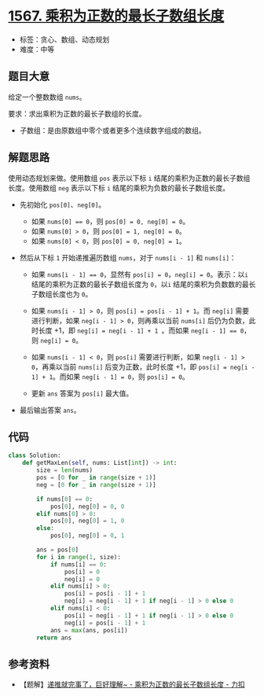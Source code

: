 # [1567. 乘积为正数的最长子数组长度](https://leetcode.cn/problems/maximum-length-of-subarray-with-positive-product/)

- 标签：贪心、数组、动态规划
- 难度：中等

## 题目大意

给定一个整数数组 `nums`。

要求：求出乘积为正数的最长子数组的长度。

- 子数组：是由原数组中零个或者更多个连续数字组成的数组。

## 解题思路

使用动态规划来做。使用数组 `pos` 表示以下标 `i` 结尾的乘积为正数的最长子数组长度。使用数组 `neg` 表示以下标 `i` 结尾的乘积为负数的最长子数组长度。

- 先初始化 `pos[0]`、`neg[0]`。
  - 如果 `nums[0] == 0`，则 `pos[0] = 0, neg[0] = 0`。
  - 如果 `nums[0] > 0`，则 `pos[0] = 1, neg[0] = 0`。
  - 如果 `nums[0] < 0`，则 `pos[0] = 0, neg[0] = 1`。

- 然后从下标 `1` 开始递推遍历数组 `nums`，对于 `nums[i - 1]` 和 `nums[i]`：

  - 如果 `nums[i - 1] == 0`，显然有 `pos[i] = 0`，`neg[i] = 0`。表示：以`i` 结尾的乘积为正数的最长子数组长度为 `0`，以`i` 结尾的乘积为负数数的最长子数组长度也为 `0`。

  - 如果 `nums[i - 1] > 0`，则 `pos[i] = pos[i - 1] + 1`。而 `neg[i]` 需要进行判断，如果 `neg[i - 1] > 0`，则再乘以当前 `nums[i]` 后仍为负数，此时长度 +1，即 `neg[i] = neg[i - 1] + 1 `。而如果 `neg[i - 1] == 0`，则 `neg[i] = 0`。

  - 如果 `nums[i - 1] < 0`，则 `pos[i]` 需要进行判断，如果 `neg[i - 1] > 0`，再乘以当前 `nums[i]` 后变为正数，此时长度 +1，即 `pos[i] = neg[i - 1] + 1`。而如果 `neg[i - 1] = 0`，则 `pos[i] = 0`。
  - 更新 `ans` 答案为 `pos[i]` 最大值。

- 最后输出答案 `ans`。

## 代码

```Python
class Solution:
    def getMaxLen(self, nums: List[int]) -> int:
        size = len(nums)
        pos = [0 for _ in range(size + 1)]
        neg = [0 for _ in range(size + 1)]

        if nums[0] == 0:
            pos[0], neg[0] = 0, 0
        elif nums[0] > 0:
            pos[0], neg[0] = 1, 0
        else:
            pos[0], neg[0] = 0, 1

        ans = pos[0]
        for i in range(1, size):
            if nums[i] == 0:
                pos[i] = 0
                neg[i] = 0
            elif nums[i] > 0:
                pos[i] = pos[i - 1] + 1
                neg[i] = neg[i - 1] + 1 if neg[i - 1] > 0 else 0
            elif nums[i] < 0:
                pos[i] = neg[i - 1] + 1 if neg[i - 1] > 0 else 0
                neg[i] = pos[i - 1] + 1
            ans = max(ans, pos[i])
        return ans
```

## 参考资料

- 【题解】[递推就完事了，巨好理解~ - 乘积为正数的最长子数组长度 - 力扣](https://leetcode.cn/problems/maximum-length-of-subarray-with-positive-product/solution/di-tui-jiu-wan-shi-liao-ju-hao-li-jie-by-time-limi/)
